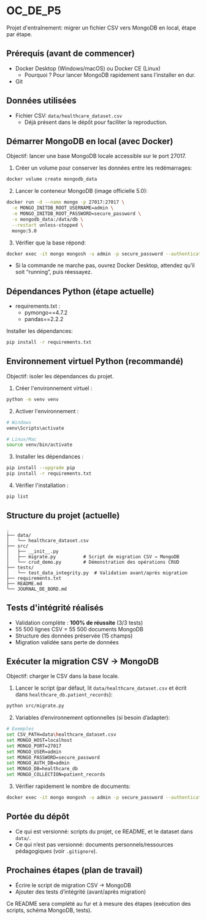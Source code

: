 # OC_DE_P5

Projet d'entraînement: migrer un fichier CSV vers MongoDB en local, étape par étape.

## Prérequis (avant de commencer)
- Docker Desktop (Windows/macOS) ou Docker CE (Linux)
  - Pourquoi ? Pour lancer MongoDB rapidement sans l’installer en dur.
- Git

## Données utilisées
- Fichier CSV: `data/healthcare_dataset.csv`
  - Déjà présent dans le dépôt pour faciliter la reproduction.

## Démarrer MongoDB en local (avec Docker)
Objectif: lancer une base MongoDB locale accessible sur le port 27017.

1) Créer un volume pour conserver les données entre les redémarrages:
```bash
docker volume create mongodb_data
```

2) Lancer le conteneur MongoDB (image officielle 5.0):
```bash
docker run -d --name mongo -p 27017:27017 \
  -e MONGO_INITDB_ROOT_USERNAME=admin \
  -e MONGO_INITDB_ROOT_PASSWORD=secure_password \
  -v mongodb_data:/data/db \
  --restart unless-stopped \
  mongo:5.0
```

3) Vérifier que la base répond:
```bash
docker exec -it mongo mongosh -u admin -p secure_password --authenticationDatabase admin --eval "db.adminCommand({ ping: 1 })"
```
- Si la commande ne marche pas, ouvrez Docker Desktop, attendez qu’il soit “running”, puis réessayez.

## Dépendances Python (étape actuelle)
- requirements.txt : 
  - pymongo==4.7.2
  - pandas==2.2.2

Installer les dépendances:
```bash
pip install -r requirements.txt
```

## Environnement virtuel Python (recommandé)
Objectif: isoler les dépendances du projet.

1) Créer l'environnement virtuel :
```bash
python -m venv venv
```

2) Activer l'environnement :
```bash
# Windows
venv\Scripts\activate

# Linux/Mac
source venv/bin/activate
```

3) Installer les dépendances :
```bash
pip install --upgrade pip
pip install -r requirements.txt
```

4) Vérifier l'installation :
```bash
pip list
```

## Structure du projet (actuelle)
```text
.
├── data/
│   └── healthcare_dataset.csv
├── src/
│   ├── __init__.py
│   ├── migrate.py          # Script de migration CSV → MongoDB
│   └── crud_demo.py        # Démonstration des opérations CRUD
├── tests/
│   └── test_data_integrity.py  # Validation avant/après migration
├── requirements.txt
├── README.md
└── JOURNAL_DE_BORD.md
```

## Tests d'intégrité réalisés
- Validation complète : **100% de réussite** (3/3 tests)
- 55 500 lignes CSV = 55 500 documents MongoDB
- Structure des données préservée (15 champs)
- Migration validée sans perte de données

## Exécuter la migration CSV → MongoDB
Objectif: charger le CSV dans la base locale.

1) Lancer le script (par défaut, lit `data/healthcare_dataset.csv` et écrit dans `healthcare_db.patient_records`):
```bash
python src/migrate.py
```

2) Variables d’environnement optionnelles (si besoin d’adapter):
```bash
# Exemples
set CSV_PATH=data\healthcare_dataset.csv
set MONGO_HOST=localhost
set MONGO_PORT=27017
set MONGO_USER=admin
set MONGO_PASSWORD=secure_password
set MONGO_AUTH_DB=admin
set MONGO_DB=healthcare_db
set MONGO_COLLECTION=patient_records
```

3) Vérifier rapidement le nombre de documents:
```bash
docker exec -it mongo mongosh -u admin -p secure_password --authenticationDatabase admin --eval "db.getSiblingDB('healthcare_db').patient_records.countDocuments({})"
```

## Portée du dépôt
- Ce qui est versionné: scripts du projet, ce README, et le dataset dans `data/`.
- Ce qui n’est pas versionné: documents personnels/ressources pédagogiques (voir `.gitignore`).

## Prochaines étapes (plan de travail)
- Écrire le script de migration CSV → MongoDB
- Ajouter des tests d’intégrité (avant/après migration)

Ce README sera complété au fur et à mesure des étapes (exécution des scripts, schéma MongoDB, tests).
